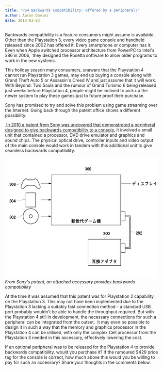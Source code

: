 ```yaml
---
title: "PS4 Backwards Compatibility: Offered by a peripheral?"
author: Aaron Davies
date: 2013-03-03
---
```


Backwards compatibility is a feature consumers might assume is available. Other than the Playstation 3, every video game console and handheld released since 2002 has offered it. Every smartphone or computer has it. Even when Apple switched processor architecture from PowerPC to Intel's x86 in 2006,  they designed the Rosetta software to allow older programs to work in the new systems.

This holiday season many consumers, unaware that the Playstation 4 cannot run Playstation 3 games, may end up buying a console along with Grand Theft Auto 5 or Assassin's Creed IV and just assume that it will work. With Beyond: Two Souls and the rumour of Grand Turismo 6 being released just weeks before Playstation 4, people might be inclined to pick up the newer system to play these games just to future proof their purchase.

Sony has promised to try and solve this problem using game streaming over the Internet. Going back through the patent office shows a different possibility.

[ In 2010 a patent from Sony was uncovered that demonstrated a peripheral designed to give backwards compatibility to a console.](http://www.siliconera.com/2010/09/14/sony-japan-files-patent-for-new-generation-console-to-previous-generation-console-adapter/) It involved a small unit that contained a processor, DVD drive emulator and graphics and sound chips. The physical optical drive, controller inputs and video output of the main console would work in tandem with this additional unit to give seamless backwards compatibility.

[![From Sony's patent, an attached accessory provides backwards compatibility](../../media/images/blog/backcompat.png)](/assets/static/src/media/images/blog/backcompat.png)
_From Sony's patent, an attached accessory provides backwards compatibility_

At the time it was assumed that this patent was for Playstation 2 capability on the Playstation 3. This may not have been implemented due to the Playstation 3 lacking a suitably fast connection method - a standard USB port probably wouldn't be able to handle the throughput required. But with the Playstation 4 still in development, the necessary connections for such a peripheral can be integrated from the outset.  It may even be possible to design it in such a way that the memory and graphics processor in the Playstation 4 can be utilised, with only the complex Cell processor from the Playstation 3 needed in this accessory, effectively lowering the cost.

If an optional peripheral was to be released for the Playstation 4 to provide backwards compatibility, would you purchase it? If the rumoured $429 price tag for the console is correct, how much above this would you be willing to pay for such an accessory? Share your thoughts in the comments below.
